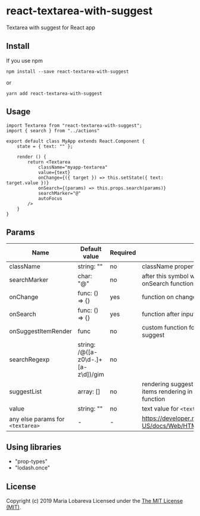 # react-textarea-with-suggest
Textarea with suggest for React app

## Install
If you use npm
```
npm install --save react-textarea-with-suggest
```
or 
```
yarn add react-textarea-with-suggest
```

## Usage
```
import Textarea from "react-textarea-with-suggest";
import { search } from "../actions"

export default class MyApp extends React.Component {
    state = { text: "" };
    
    render () {
        return <Textarea 
            className="myapp-textarea"
            value={text}
            onChange={({ target }) => this.setState({ text: target.value })}
            onSearch={(params) => this.props.search(params)}
            searchMarker="@"
            autoFocus
        />
    }
}
```

## Params

|Name|Default value|Required|Description|
|----|-------------|--------|-----------|
|className|string: ""|no|className property for `<textarea>` element|
|searchMarker|char: "@"|no|after this symbol will be inited search and onSearch function|
|onChange|func: () => {}|yes|function on change value in textarea|
|onSearch|func: () => {}|yes|function after input of searchMarker into textarea|
|onSuggestItemRender|func|no|custom function for rendering each item in suggest|
|searchRegexp|string: /@([a-z0\d\-.]+[a-z\d])/gim|no||
|suggestList|array: []|no|rendering suggest when suggestList isn't empty, items rendering in onSuggestItemRender function|
|value|string: ""|no|text value for `<textarea>`|
|any else params for `<textarea>`| - | - |https://developer.mozilla.org/en-US/docs/Web/HTML/Element/textarea#Attributes|

## Using libraries
 - "prop-types"
 - "lodash.once"

## License
Copyright (c) 2019 Maria Lobareva Licensed under the [The MIT License (MIT)](http://opensource.org/licenses/MIT).
